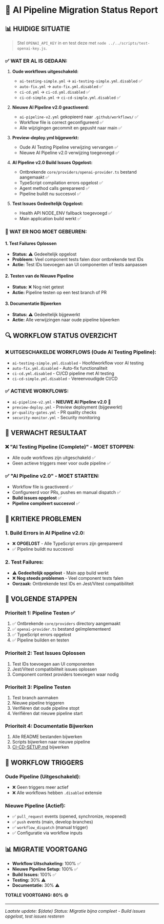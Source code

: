 # 🚀 AI Pipeline Migration Status Report

## 📊 HUIDIGE SITUATIE

> Stel `OPENAI_API_KEY` in en test deze met `node ../../scripts/test-openai-key.js`.

### ✅ WAT ER AL IS GEDAAN:
1. **Oude workflows uitgeschakeld:**
   - `ai-testing-simple.yml` → `ai-testing-simple.yml.disabled` ✅
   - `auto-fix.yml` → `auto-fix.yml.disabled` ✅
   - `ci-cd.yml` → `ci-cd.yml.disabled` ✅
   - `ci-cd-simple.yml` → `ci-cd-simple.yml.disabled` ✅

2. **Nieuwe AI Pipeline v2.0 geactiveerd:**
   - `ai-pipeline-v2.yml` gekopieerd naar `.github/workflows/` ✅
   - Workflow file is correct geconfigureerd ✅
   - Alle wijzigingen gecommit en gepusht naar main ✅

3. **Preview-deploy.yml bijgewerkt:**
   - Oude AI Testing Pipeline verwijzing vervangen ✅
   - Nieuwe AI Pipeline v2.0 verwijzing toegevoegd ✅

4. **AI Pipeline v2.0 Build Issues Opgelost:**
   - Ontbrekende `core/providers/openai-provider.ts` bestand aangemaakt ✅
   - TypeScript compilation errors opgelost ✅
   - Agent method calls gerepareerd ✅
   - Pipeline buildt nu succesvol ✅

5. **Test Issues Gedeeltelijk Opgelost:**
   - Health API NODE_ENV fallback toegevoegd ✅
   - Main application build werkt ✅

### 🚨 WAT ER NOG MOET GEBEUREN:

#### 1. **Test Failures Oplossen**
- **Status:** ⚠️ Gedeeltelijk opgelost
- **Probleem:** Veel component tests falen door ontbrekende test IDs
- **Actie:** Test IDs toevoegen aan UI componenten of tests aanpassen

#### 2. **Testen van de Nieuwe Pipeline**
- **Status:** ❌ Nog niet getest
- **Actie:** Pipeline testen op een test branch of PR

#### 3. **Documentatie Bijwerken**
- **Status:** ⚠️ Gedeeltelijk bijgewerkt
- **Actie:** Alle verwijzingen naar oude pipeline bijwerken

## 🔍 WORKFLOW STATUS OVERZICHT

### ❌ **UITGESCHAKELDE WORKFLOWS (Oude AI Testing Pipeline):**
- `ai-testing-simple.yml.disabled` - Hoofdworkflow voor AI testing
- `auto-fix.yml.disabled` - Auto-fix functionaliteit
- `ci-cd.yml.disabled` - CI/CD pipeline met AI testing
- `ci-cd-simple.yml.disabled` - Vereenvoudigde CI/CD

### ✅ **ACTIEVE WORKFLOWS:**
- `ai-pipeline-v2.yml` - **NIEUWE AI Pipeline v2.0** 🚀
- `preview-deploy.yml` - Preview deployment (bijgewerkt)
- `pr-quality-gates.yml` - PR quality checks
- `security-monitor.yml` - Security monitoring

## 🎯 VERWACHT RESULTAAT

### ❌ **"AI Testing Pipeline (Complete)" - MOET STOPPEN:**
- Alle oude workflows zijn uitgeschakeld ✅
- Geen actieve triggers meer voor oude pipeline ✅

### ✅ **"AI Pipeline v2.0" - MOET STARTEN:**
- Workflow file is geactiveerd ✅
- Configureerd voor PRs, pushes en manual dispatch ✅
- **Build issues opgelost** ✅
- **Pipeline compileert succesvol** ✅

## 🚨 KRITIEKE PROBLEMEN

### 1. **Build Errors in AI Pipeline v2.0:**
- ❌ **OPGELOST** - Alle TypeScript errors zijn gerepareerd
- ✅ Pipeline buildt nu succesvol

### 2. **Test Failures:**
- ⚠️ **Gedeeltelijk opgelost** - Main app build werkt
- ❌ **Nog steeds problemen** - Veel component tests falen
- **Oorzaak:** Ontbrekende test IDs en Jest/Vitest compatibiliteit

## 📝 VOLGENDE STAPPEN

### **Prioriteit 1: Pipeline Testen** ✅
1. ✅ Ontbrekende `core/providers` directory aangemaakt
2. ✅ `openai-provider.ts` bestand geïmplementeerd
3. ✅ TypeScript errors opgelost
4. ✅ Pipeline builden en testen

### **Prioriteit 2: Test Issues Oplossen**
1. Test IDs toevoegen aan UI componenten
2. Jest/Vitest compatibiliteit issues oplossen
3. Component context providers toevoegen waar nodig

### **Prioriteit 3: Pipeline Testen**
1. Test branch aanmaken
2. Nieuwe pipeline triggeren
3. Verifiëren dat oude pipeline stopt
4. Verifiëren dat nieuwe pipeline start

### **Prioriteit 4: Documentatie Bijwerken**
1. Alle README bestanden bijwerken
2. Scripts bijwerken naar nieuwe pipeline
3. [CI-CD-SETUP.md](../ci-cd/CI-CD-SETUP.md) bijwerken

## 🔄 WORKFLOW TRIGGERS

### **Oude Pipeline (Uitgeschakeld):**
- ❌ Geen triggers meer actief
- ❌ Alle workflows hebben `.disabled` extensie

### **Nieuwe Pipeline (Actief):**
- ✅ `pull_request` events (opened, synchronize, reopened)
- ✅ `push` events (main, develop branches)
- ✅ `workflow_dispatch` (manual trigger)
- ✅ Configuratie via workflow inputs

## 📊 MIGRATIE VOORTGANG

- **Workflow Uitschakeling:** 100% ✅
- **Nieuwe Pipeline Setup:** 100% ✅
- **Build Issues:** 100% ✅
- **Testing:** 30% ⚠️
- **Documentatie:** 30% ⚠️

**TOTALE VOORTGANG: 80%** 🟢

---

*Laatste update: $(date)*
*Status: Migratie bijna compleet - Build issues opgelost, test issues resteren*